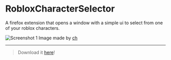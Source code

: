 # RobloxCharacterSelector
A firefox extension that opens a window with a simple ui to select from one of your roblox characters.

![Screenshot 1](https://github.com/user-attachments/assets/a9a8f0a1-0a73-4f79-88ed-3808d1de0f3d)
Image made by [ch](#)

---

> Download it [here](https://addons.mozilla.org/en-US/firefox/addon/roblox-character-chooser)!
